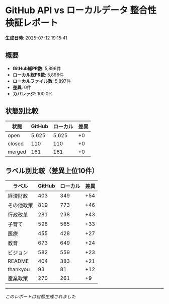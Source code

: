 # GitHub API vs ローカルデータ 整合性検証レポート

**生成日時**: 2025-07-12 19:15:41

## 概要

- **GitHub総PR数**: 5,896件
- **ローカル総PR数**: 5,896件
- **ローカルファイル数**: 5,897件
- **差異**: 0件
- **カバレッジ**: 100.0%

## 状態別比較

| 状態 | GitHub | ローカル | 差異 |
|------|--------|----------|------|
| open | 5,625 | 5,625 | +0 |
| closed | 110 | 110 | +0 |
| merged | 161 | 161 | +0 |

## ラベル別比較（差異上位10件）

| ラベル | GitHub | ローカル | 差異 |
|--------|--------|----------|------|
| 経済財政 | 403 | 349 | +54 |
| その他政策 | 819 | 773 | +46 |
| 行政改革 | 281 | 238 | +43 |
| 子育て | 598 | 565 | +33 |
| 医療 | 455 | 428 | +27 |
| 教育 | 673 | 649 | +24 |
| ビジョン | 582 | 559 | +23 |
| README | 404 | 383 | +21 |
| thankyou | 93 | 81 | +12 |
| 産業政策 | 270 | 261 | +9 |

---
*このレポートは自動生成されました*